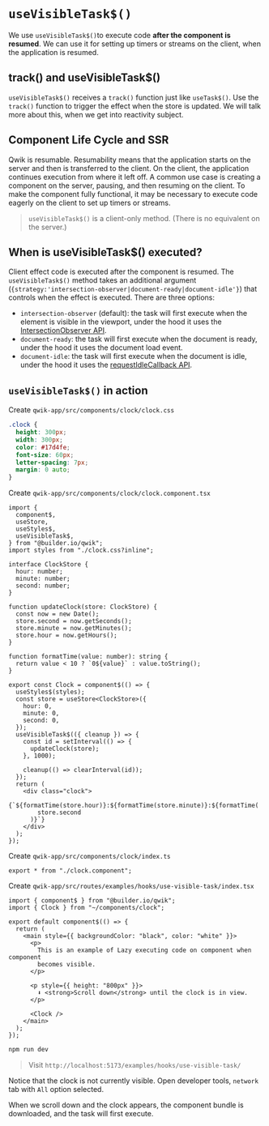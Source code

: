 # `useVisibleTask$()`

We use `useVisibleTask$()`to execute code **after the component is resumed**. We can use it for setting up timers or streams on the client, when the application is resumed.

## track() and useVisibleTask$()

`useVisibleTask$()` receives a `track()` function just like `useTask$()`. Use the `track()` function to trigger the effect when the store is updated. We will talk more about this, when we get into reactivity subject.

## Component Life Cycle and SSR

Qwik is resumable. Resumability means that the application starts on the server and then is transferred to the client. On the client, the application continues execution from where it left off. A common use case is creating a component on the server, pausing, and then resuming on the client. To make the component fully functional, it may be necessary to execute code eagerly on the client to set up timers or streams.

> `useVisibleTask$()` is a client-only method. (There is no equivalent on the server.)

## When is useVisibleTask$() executed?

Client effect code is executed after the component is resumed. The `useVisibleTask$()` method takes an additional argument (`{strategy:'intersection-observer|document-ready|document-idle'}`) that controls when the effect is executed. There are three options:

- `intersection-observer` (default): the task will first execute when the element is visible in the viewport, under the hood it uses the [IntersectionObserver API](https://developer.mozilla.org/en-US/docs/Web/API/Intersection_Observer_API).
- `document-ready`: the task will first execute when the document is ready, under the hood it uses the document load event.
- `document-idle`: the task will first execute when the document is idle, under the hood it uses the [requestIdleCallback API](https://developer.mozilla.org/en-US/docs/Web/API/Window/requestIdleCallback).

## `useVisibleTask$()` in action

Create `qwik-app/src/components/clock/clock.css`

```css
.clock {
  height: 300px;
  width: 300px;
  color: #17d4fe;
  font-size: 60px;
  letter-spacing: 7px;
  margin: 0 auto;
}
```

Create `qwik-app/src/components/clock/clock.component.tsx`

```tsx
import {
  component$,
  useStore,
  useStyles$,
  useVisibleTask$,
} from "@builder.io/qwik";
import styles from "./clock.css?inline";

interface ClockStore {
  hour: number;
  minute: number;
  second: number;
}

function updateClock(store: ClockStore) {
  const now = new Date();
  store.second = now.getSeconds();
  store.minute = now.getMinutes();
  store.hour = now.getHours();
}

function formatTime(value: number): string {
  return value < 10 ? `0${value}` : value.toString();
}

export const Clock = component$(() => {
  useStyles$(styles);
  const store = useStore<ClockStore>({
    hour: 0,
    minute: 0,
    second: 0,
  });
  useVisibleTask$(({ cleanup }) => {
    const id = setInterval(() => {
      updateClock(store);
    }, 1000);

    cleanup(() => clearInterval(id));
  });
  return (
    <div class="clock">
      {`${formatTime(store.hour)}:${formatTime(store.minute)}:${formatTime(
        store.second
      )}`}
    </div>
  );
});
```

Create `qwik-app/src/components/clock/index.ts`

```tsx
export * from "./clock.component";
```

Create `qwik-app/src/routes/examples/hooks/use-visible-task/index.tsx`

```tsx
import { component$ } from "@builder.io/qwik";
import { Clock } from "~/components/clock";

export default component$(() => {
  return (
    <main style={{ backgroundColor: "black", color: "white" }}>
      <p>
        This is an example of Lazy executing code on component when component
        becomes visible.
      </p>

      <p style={{ height: "800px" }}>
        ⬇️ <strong>Scroll down</strong> until the clock is in view.
      </p>

      <Clock />
    </main>
  );
});
```

```bash
npm run dev
```

> Visit `http://localhost:5173/examples/hooks/use-visible-task/`

Notice that the clock is not currently visible. Open developer tools, `network` tab with `All` option selected.

When we scroll down and the clock appears, the component bundle is downloaded, and the task will first execute.
